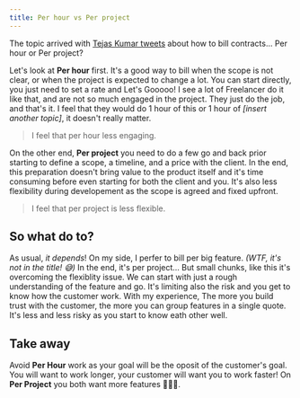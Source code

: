 ```yaml
---
title: Per hour vs Per project
---
```


The topic arrived with
[Tejas Kumar tweets](https://twitter.com/TejasKumar_/status/1767165463954374737) about how to bill
contracts... Per hour or Per project?

Let's look at **Per hour** first. It's a good way to bill when the scope is not clear, or when the
project is expected to change a lot. You can start directly, you just need to set a rate and Let's
Gooooo! I see a lot of Freelancer do it like that, and are not so much engaged in the project. They
just do the job, and that's it. I feel that they would do 1 hour of this or 1 hour of _[insert
another topic]_, it doesn't really matter.

> I feel that per hour less engaging.

On the other end, **Per project** you need to do a few go and back prior starting to define a scope,
a timeline, and a price with the client. In the end, this preparation doesn't bring value to the
product itself and it's time consuming before even starting for both the client and you. It's also
less flexibility during developement as the scope is agreed and fixed upfront.

> I feel that per project is less flexible.

## So what do to?

As usual, _it depends_! On my side, I perfer to bill per big feature. _(WTF, it's not in the title!
😅)_ In the end, it's per project... But small chunks, like this it's overcoming the flexiblity
issue. We can start with just a rough understanding of the feature and go. It's limiting also the
risk and you get to know how the customer work. With my experience, The more you build trust with
the customer, the more you can group features in a single quote. It's less and less risky as you
start to know eath other well.

## Take away

Avoid **Per Hour** work as your goal will be the oposit of the customer's goal. You will want to
work longer, your customer will want you to work faster! On **Per Project** you both want more
features 🎉🎉🎉.

